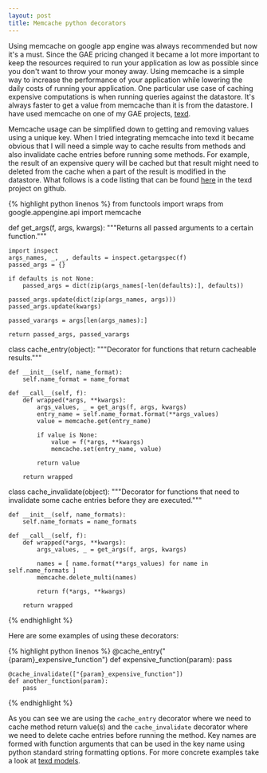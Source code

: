 ```yaml
---
layout: post
title: Memcache python decorators
---
```


Using memcache on google app engine was always recommended but now it's a must.
Since the GAE pricing changed it became a lot more important to keep the
resources required to run your application as low as possible since you don't
want to throw your money away. Using memcache is a simple way to increase the
performance of your application while lowering the daily costs of running your
application. One particular use case of caching expensive computations is when
running queries against the datastore. It's always faster to get a value from
memcache than it is from the datastore. I have used memcache on one of my GAE
projects, [texd][0].

<!-- more start -->

Memcache usage can be simplified down to getting and removing values using a
unique key. When I tried integrating memcache into texd it became obvious that
I will need a simple way to cache results from methods and also invalidate
cache entries before running some methods. For example, the result of an
expensive query will be cached but that result might need to deleted from the
cache when a part of the result is modified in the datastore. What follows is a
code listing that can be found [here][1] in the texd project on github.

{% highlight python linenos %}
from functools import wraps
from google.appengine.api import memcache

def get_args(f, args, kwargs):
    """Returns all passed arguments to a certain function."""
    
    import inspect
    args_names, _, _, defaults = inspect.getargspec(f)
    passed_args = {}
        
    if defaults is not None:
        passed_args = dict(zip(args_names[-len(defaults):], defaults))

    passed_args.update(dict(zip(args_names, args)))
    passed_args.update(kwargs)

    passed_varargs = args[len(args_names):]

    return passed_args, passed_varargs
    
    
class cache_entry(object):
    """Decorator for functions that return cacheable results."""
    
    def __init__(self, name_format):
        self.name_format = name_format

    def __call__(self, f):
        def wrapped(*args, **kwargs):
            args_values, _ = get_args(f, args, kwargs)
            entry_name = self.name_format.format(**args_values)
            value = memcache.get(entry_name)
            
            if value is None:
                value = f(*args, **kwargs)
                memcache.set(entry_name, value)

            return value

        return wrapped

class cache_invalidate(object):
    """Decorator for functions that need to invalidate some cache
    entries before they are executed."""
    
    def __init__(self, name_formats):
        self.name_formats = name_formats

    def __call__(self, f):
        def wrapped(*args, **kwargs):
            args_values, _ = get_args(f, args, kwargs)

            names = [ name.format(**args_values) for name in self.name_formats ]
            memcache.delete_multi(names)

            return f(*args, **kwargs)

        return wrapped
{% endhighlight %}

Here are some examples of using these decorators:

{% highlight python linenos %}
    @cache_entry("{param}_expensive_function")
    def expensive_function(param):
        pass
    
    @cache_invalidate(["{param}_expensive_function"])
    def another_function(param):
        pass
{% endhighlight %}

As you can see we are using the `cache_entry` decorator where we need to cache
method return value(s) and the `cache_invalidate` decorator where we need to
delete cache entries before running the method. Key names are formed with
function arguments that can be used in the key name using python standard
string formatting options. For more concrete examples take a look at [texd
models][2].

<!-- more end -->

 [0]: https://texd-app.appspot.com
 [1]: https://github.com/amir-hadzic/texd/blob/master/cache/decorators.py
 [2]: https://github.com/amir-hadzic/texd/tree/master/models
